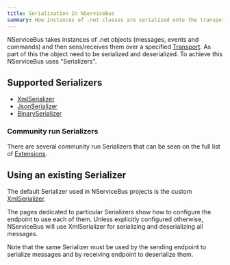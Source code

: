 ```yaml
---
title: Serialization In NServiceBus
summary: How instances of .net classes are serialized onto the transport.
---
```


NServiceBus takes instances of .net objects (messages, events and commands) and then sens/receives them over a specified [Transport](/nservicebus/transports/). As part of this the object need to be serialized and deserialized. To achieve this NServiceBus uses "Serializers".

## Supported Serializers

- [XmlSerializer](xml.md)
- [JsonSerializer](json.md)
- [BinarySerializer](binary.md)

### Community run Serializers

There are several community run Serializers that can be seen on the full list of [Extensions](/platform/extensions.md#serializers).

## Using an existing Serializer

The default Serializer used in NServiceBus projects is the custom [XmlSerializer](xml.md). 
 
The pages dedicated to particular Serializers show how to configure the endpoint to use each of them. Unless explicitly configured otherwise, NServiceBus will use XmlSerializer for serializing and deserializing all messages.

Note that the same Serializer must be used by the sending endpoint to serialize messages and by receiving endpoint to deserialize them. 
